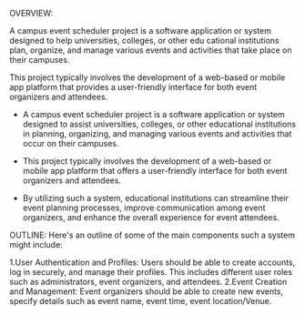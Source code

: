 OVERVIEW:

   A campus event scheduler project is a software application or system
designed to help universities, colleges, or other edu cational institutions plan,
organize, and manage various events and activities that take place on their
campuses.

   This project typically involves the development of a web-based or mobile app
platform that provides a user-friendly interface for both event organizers and
attendees.

* A campus event scheduler project is a software application or system designed to assist universities, colleges, or other educational institutions in planning, organizing, and managing various events and activities that occur on their campuses.

* This project typically involves the development of a web-based or mobile app platform that offers a user-friendly interface for both event organizers and attendees. 

* By utilizing such a system, educational institutions can streamline their event planning processes, improve communication among event organizers, and enhance the overall experience for event attendees.

OUTLINE:
      Here's an outline of some of the main components such a system might include:

1.User Authentication and Profiles: Users should be able to create accounts, log in securely, and manage their profiles. This includes different user roles such as administrators, event organizers, and attendees.
2.Event Creation and Management: Event organizers should be able to create new events, specify details such as event name, event time, event location/Venue.
